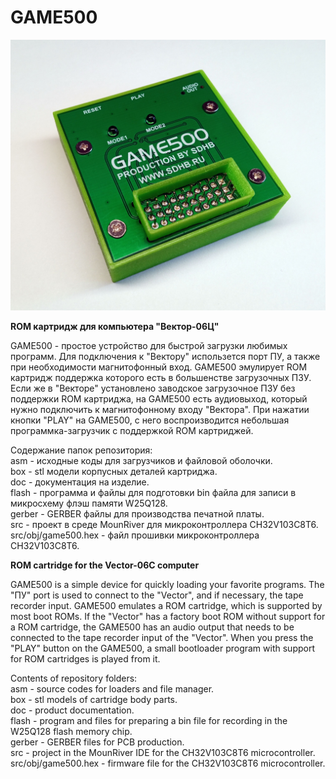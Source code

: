 # GAME500

<img src="game500.jpg" alt="GAME500">

<b>ROM картридж для компьютера "Вектор-06Ц"</b>

GAME500 - простое устройство для быстрой загрузки любимых программ. Для подключения к "Вектору" использется порт ПУ, а также при необходимости
магнитофонный вход. GAME500 эмулирует ROM картридж поддержка которого есть в большенстве загрузочных ПЗУ. Если же в "Векторе" установлено
заводское загрузочное ПЗУ без поддержки ROM картриджа, на GAME500 есть аудиовыход, который нужно подключить к магнитофонному входу "Вектора".
При нажатии кнопки "PLAY" на GAME500, с него воспроизводится небольшая программка-загрузчик с поддержкой ROM картриджей.

Содержание папок репозитория:<br>
asm - исходные коды для загрузчиков и файловой оболочки.<br>
box - stl модели корпусных деталей картриджа.<br>
doc - документация на изделие.<br>
flash - программа и файлы для подготовки bin файла для записи в микросхему флэш памяти W25Q128.<br>
gerber - GERBER файлы для производства печатной платы.<br>
src - проект в среде MounRiver для микроконтроллера CH32V103C8T6.<br>
src/obj/game500.hex - файл прошивки микроконтроллера CH32V103C8T6.<br>

<b>ROM cartridge for the Vector-06C computer</b>

GAME500 is a simple device for quickly loading your favorite programs. The "ПУ" port is used to connect to the "Vector", and if necessary,
the tape recorder input. GAME500 emulates a ROM cartridge, which is supported by most boot ROMs. If the "Vector" has a factory boot ROM
without support for a ROM cartridge, the GAME500 has an audio output that needs to be connected to the tape recorder input of the "Vector".
When you press the "PLAY" button on the GAME500, a small bootloader program with support for ROM cartridges is played from it.

Contents of repository folders:<br>
asm - source codes for loaders and file manager.<br>
box - stl models of cartridge body parts.<br>
doc - product documentation.<br>
flash - program and files for preparing a bin file for recording in the W25Q128 flash memory chip.<br>
gerber - GERBER files for PCB production.<br>
src - project in the MounRiver IDE for the CH32V103C8T6 microcontroller.<br>
src/obj/game500.hex - firmware file for the CH32V103C8T6 microcontroller.<br>
